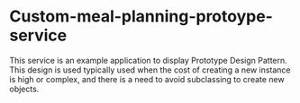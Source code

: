 # Custom-meal-planning-protoype-service
This service is an example application to display Prototype Design Pattern. This design is used typically used when the cost of creating a new instance is high or complex, and there is a need to avoid subclassing to create new objects.
